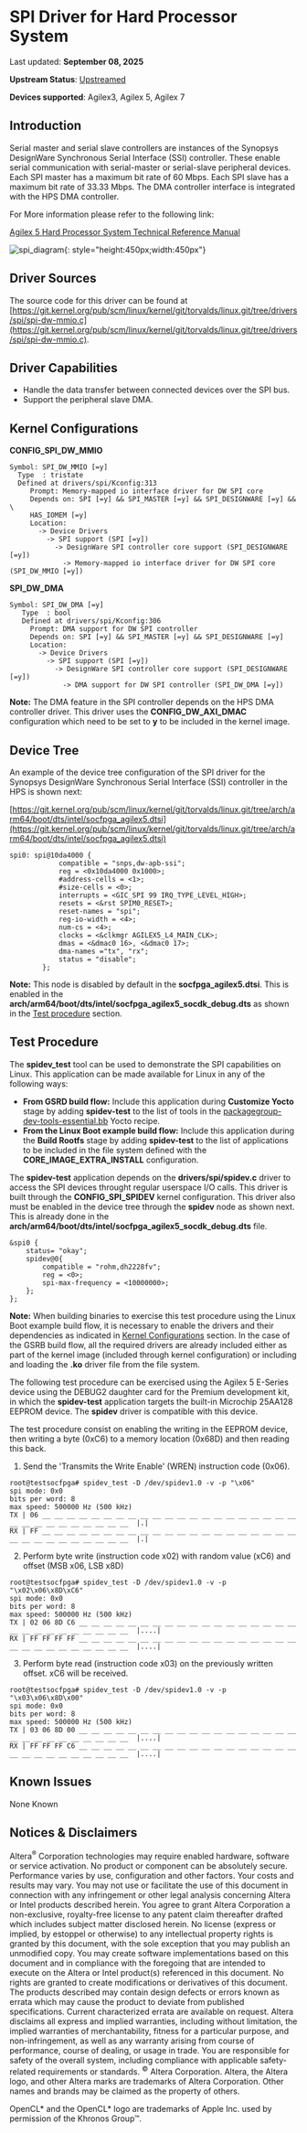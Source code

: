 # **SPI Driver for Hard Processor System**

Last updated: **September 08, 2025** 

**Upstream Status**: [Upstreamed](https://git.kernel.org/pub/scm/linux/kernel/git/torvalds/linux.git/tree/drivers/spi)

**Devices supported**: Agilex3, Agilex 5, Agilex 7

## **Introduction**

Serial master and serial slave controllers are instances of the Synopsys DesignWare Synchronous Serial Interface (SSI) controller.   These enable serial communication with serial-master or serial-slave peripheral devices.
Each SPI master has a maximum bit rate of 60 Mbps.
Each SPI slave has a maximum bit rate of 33.33 Mbps.
The DMA controller interface is integrated with the HPS DMA controller.

For More information please refer to the following link:

[Agilex 5 Hard Processor System Technical Reference Manual](https://www.intel.com/content/www/us/en/docs/programmable/814346)

![spi_diagram](images/spi_diagram.png){: style="height:450px;width:450px"}

## **Driver Sources**

The source code for this driver can be found at [https://git.kernel.org/pub/scm/linux/kernel/git/torvalds/linux.git/tree/drivers/spi/spi-dw-mmio.c](https://git.kernel.org/pub/scm/linux/kernel/git/torvalds/linux.git/tree/drivers/spi/spi-dw-mmio.c).



## **Driver Capabilities**

* Handle the data transfer between connected devices over the SPI bus.
* Support the peripheral slave DMA.


## **Kernel Configurations**

**CONFIG_SPI_DW_MMIO**

```
Symbol: SPI_DW_MMIO [=y]                                                                               
  Type  : tristate                                                                                       
  Defined at drivers/spi/Kconfig:313                                                                     
     Prompt: Memory-mapped io interface driver for DW SPI core                                           
     Depends on: SPI [=y] && SPI_MASTER [=y] && SPI_DESIGNWARE [=y] && \                                 
     HAS_IOMEM [=y]                                                                                         
     Location:                                                                                             
       -> Device Drivers                                                                                    
         -> SPI support (SPI [=y])                                                                        
           -> DesignWare SPI controller core support (SPI_DESIGNWARE [=y])                                 
             -> Memory-mapped io interface driver for DW SPI core (SPI_DW_MMIO [=y])

```

**SPI_DW_DMA**

```
Symbol: SPI_DW_DMA [=y]                                                                                  
   Type  : bool                                                                                          
   Defined at drivers/spi/Kconfig:306                                                                      
     Prompt: DMA support for DW SPI controller                                                              
     Depends on: SPI [=y] && SPI_MASTER [=y] && SPI_DESIGNWARE [=y]                                         
     Location:                                                                                              
       -> Device Drivers                                                                                    
         -> SPI support (SPI [=y])                                                                          
           -> DesignWare SPI controller core support (SPI_DESIGNWARE [=y])                                  
             -> DMA support for DW SPI controller (SPI_DW_DMA [=y])  
```

**Note:** The DMA feature in the SPI controller depends on the HPS DMA controller driver. This driver uses the **CONFIG_DW_AXI_DMAC** configuration which need to be set to **y** to be included in the kernel image.

## **Device Tree**

An example of the device tree configuration of the SPI driver for the Synopsys DesignWare Synchronous Serial Interface (SSI) controller in the HPS is shown next:

[https://git.kernel.org/pub/scm/linux/kernel/git/torvalds/linux.git/tree/arch/arm64/boot/dts/intel/socfpga_agilex5.dtsi](https://git.kernel.org/pub/scm/linux/kernel/git/torvalds/linux.git/tree/arch/arm64/boot/dts/intel/socfpga_agilex5.dtsi)

```
spi0: spi@10da4000 {
			compatible = "snps,dw-apb-ssi";
			reg = <0x10da4000 0x1000>;
			#address-cells = <1>;
			#size-cells = <0>;
			interrupts = <GIC_SPI 99 IRQ_TYPE_LEVEL_HIGH>;
			resets = <&rst SPIM0_RESET>;
			reset-names = "spi";
			reg-io-width = <4>;
			num-cs = <4>;
			clocks = <&clkmgr AGILEX5_L4_MAIN_CLK>;
			dmas = <&dmac0 16>, <&dmac0 17>;
			dma-names ="tx", "rx";
			status = "disable";
		};
```

**Note:** This node is disabled by default in the **socfpga_agilex5.dtsi**. This is enabled in the **arch/arm64/boot/dts/intel/socfpga_agilex5_socdk_debug.dts** as shown in the [Test procedure](#test-procedure) section. 

## **Test Procedure**
The **spidev_test** tool can be used to demonstrate the SPI capabilities on Linux. This application can be made available for Linux in any of the following ways:

- **From GSRD build flow:** Include this application during **Customize Yocto** stage by adding **spidev-test** to the list of tools in the [packagegroup-dev-tools-essential.bb](https://github.com/altera-opensource/meta-intel-fpga-refdes/blob/master/recipes-images/packagegroups/packagegroup-dev-tools-essential.bb) Yocto recipe.
- **From the Linux Boot example build flow:** Include this application during the **Build Rootfs** stage by adding  **spidev-test** to the list of applications to be included in the file system defined with the **CORE_IMAGE_EXTRA_INSTALL** configuration.

The **spidev-test** application depends on the **drivers/spi/spidev.c** driver to access the SPI devices throught regular userspace I/O calls. This driver is built through the **CONFIG_SPI_SPIDEV** kernel configuration. This driver also must be enabled in the device tree through the **spidev** node  as shown next. This is already done in the **arch/arm64/boot/dts/intel/socfpga_agilex5_socdk_debug.dts** file.

```
&spi0 {
	status= "okay";
	spidev@0{
		compatible = "rohm,dh2228fv";
		reg = <0>;
		spi-max-frequency = <10000000>;
	};
};
```

**Note:** When building binaries to exercise this test procedure using the Linux Boot example build flow, it is necessary to enable the drivers and their dependencies as indicated in [Kernel Configurations](#kernel-configurations) section. In the case of the GSRB build flow, all the required drivers are already included either as part of the kernel image (included through kernel configuration) or including and loading the **.ko** driver file from the file system. 

The following test procedure can be exercised using the Agilex 5 E-Series device using the DEBUG2 daughter card for the Premium development kit, in which the **spidev-test** application targets the built-in Microchip 25AA128 EEPROM device. The **spidev** driver is compatible with this device.

The test procedure consist on enabling the writing in the EEPROM device, then writing a byte (0xC6) to a memory location (0x68D) and then reading this back.

1. Send the 'Transmits the Write Enable' (WREN) instruction code (0x06).
```
root@testsocfpga# spidev_test -D /dev/spidev1.0 -v -p "\x06"
spi mode: 0x0
bits per word: 8
max speed: 500000 Hz (500 kHz)
TX | 06 __ __ __ __ __ __ __ __ __ __ __ __ __ __ __ __ __ __ __ __ __ __ __ __ __ __ __ __ __ __ __  |.|
RX | FF __ __ __ __ __ __ __ __ __ __ __ __ __ __ __ __ __ __ __ __ __ __ __ __ __ __ __ __ __ __ __  |.|
```

2. Perform byte write (instruction code x02) with random value (xC6) and offset (MSB x06, LSB x8D)
```
root@testsocfpga# spidev_test -D /dev/spidev1.0 -v -p "\x02\x06\x8D\xC6"
spi mode: 0x0
bits per word: 8
max speed: 500000 Hz (500 kHz)
TX | 02 06 8D C6 __ __ __ __ __ __ __ __ __ __ __ __ __ __ __ __ __ __ __ __ __ __ __ __ __ __ __ __  |....|
RX | FF FF FF FF __ __ __ __ __ __ __ __ __ __ __ __ __ __ __ __ __ __ __ __ __ __ __ __ __ __ __ __  |....|
```

3. Perform byte read (instruction code x03) on the previously written offset. xC6 will be received.
```
root@testsocfpga# spidev_test -D /dev/spidev1.0 -v -p "\x03\x06\x8D\x00"
spi mode: 0x0
bits per word: 8
max speed: 500000 Hz (500 kHz)
TX | 03 06 8D 00 __ __ __ __ __ __ __ __ __ __ __ __ __ __ __ __ __ __ __ __ __ __ __ __ __ __ __ __  |....|
RX | FF FF FF C6 __ __ __ __ __ __ __ __ __ __ __ __ __ __ __ __ __ __ __ __ __ __ __ __ __ __ __ __  |....|
```




## **Known Issues**

None Known

## Notices & Disclaimers

Altera<sup>&reg;</sup> Corporation technologies may require enabled hardware, software or service activation.
No product or component can be absolutely secure. 
Performance varies by use, configuration and other factors.
Your costs and results may vary. 
You may not use or facilitate the use of this document in connection with any infringement or other legal analysis concerning Altera or Intel products described herein. You agree to grant Altera Corporation a non-exclusive, royalty-free license to any patent claim thereafter drafted which includes subject matter disclosed herein.
No license (express or implied, by estoppel or otherwise) to any intellectual property rights is granted by this document, with the sole exception that you may publish an unmodified copy. You may create software implementations based on this document and in compliance with the foregoing that are intended to execute on the Altera or Intel product(s) referenced in this document. No rights are granted to create modifications or derivatives of this document.
The products described may contain design defects or errors known as errata which may cause the product to deviate from published specifications.  Current characterized errata are available on request.
Altera disclaims all express and implied warranties, including without limitation, the implied warranties of merchantability, fitness for a particular purpose, and non-infringement, as well as any warranty arising from course of performance, course of dealing, or usage in trade.
You are responsible for safety of the overall system, including compliance with applicable safety-related requirements or standards. 
<sup>&copy;</sup> Altera Corporation.  Altera, the Altera logo, and other Altera marks are trademarks of Altera Corporation.  Other names and brands may be claimed as the property of others. 

OpenCL* and the OpenCL* logo are trademarks of Apple Inc. used by permission of the Khronos Group™. 
